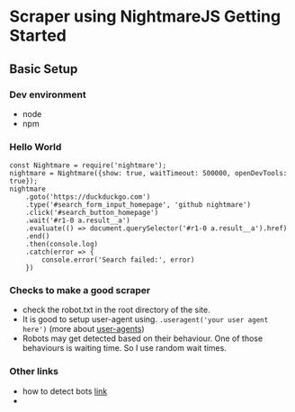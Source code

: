 # Scraper using NightmareJS Getting Started

## Basic Setup

### Dev environment
- node
- npm

### Hello World
    const Nightmare = require('nightmare');
    nightmare = Nightmare({show: true, waitTimeout: 500000, openDevTools: true});
    nightmare
        .goto('https://duckduckgo.com')
        .type('#search_form_input_homepage', 'github nightmare')
        .click('#search_button_homepage')
        .wait('#r1-0 a.result__a')
        .evaluate(() => document.querySelector('#r1-0 a.result__a').href)
        .end()
        .then(console.log)
        .catch(error => {
            console.error('Search failed:', error)
        })

### Checks to make a good scraper
- check the robot.txt in the root directory of the site.
- It is good to setup user-agent using.
    `.useragent('your user agent here')`
    (more about [user-agents]())
- Robots may get detected based on their behaviour. One of those behaviours is waiting time. So I use random wait times.

### Other links
- how to detect bots [link](https://ppcprotect.com/how-to-detect-bot-traffic/)
- 